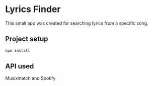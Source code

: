 # Lyrics Finder

This small app was created for searching lyrics from a specific song.

## Project setup

```bash
npm install
```

## API used

Musixmatch and Spotify
